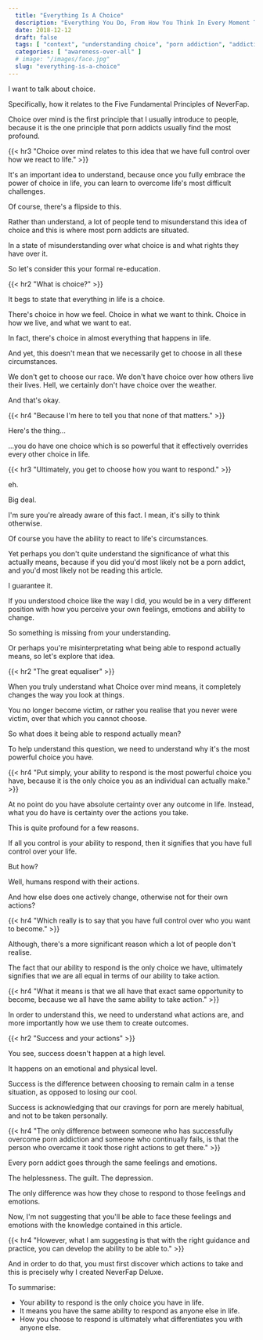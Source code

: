 ```yaml
---
  title: "Everything Is A Choice"
  description: "Everything You Do, From How You Think In Every Moment To What You Believe Today Or Tomorrow, Is Completely At Your Discretion. You Just Have To Realise It."
  date: 2018-12-12
  draft: false
  tags: [ "context", "understanding choice", "porn addiction", "addiction", "awareness", "nofap", "neverfap", "neverfap deluxe" ]
  categories: [ "awareness-over-all" ]
  # image: "/images/face.jpg"
  slug: "everything-is-a-choice"
---
```


I want to talk about choice.

Specifically, how it relates to the Five Fundamental Principles of NeverFap.

Choice over mind is the first principle that I usually introduce to people, because it is the one principle that porn addicts usually find the most profound.


{{< hr3 "Choice over mind relates to this idea that we have full control over how we react to life." >}}


It's an important idea to understand, because once you fully embrace the power of choice in life, you can learn to overcome life's most difficult challenges.

Of course, there's a flipside to this. 

Rather than understand, a lot of people tend to misunderstand this idea of choice and this is where most porn addicts are situated. 

In a state of misunderstanding over what choice is and what rights they have over it.

So let's consider this your formal re-education.


{{< hr2 "What is choice?" >}}


It begs to state that everything in life is a choice.

There's choice in how we feel. Choice in what we want to think. Choice in how we live, and what we want to eat. 

In fact, there's choice in almost everything that happens in life.

And yet, this doesn't mean that we necessarily get to choose in all these circumstances. 

We don't get to choose our race. We don't have choice over how others live their lives. Hell, we certainly don't have choice over the weather. 

And that's okay.


{{< hr4 "Because I'm here to tell you that none of that matters." >}}


Here's the thing... 

...you do have one choice which is so powerful that it effectively overrides every other choice in life.


{{< hr3 "Ultimately, you get to choose how you want to respond." >}}


eh.

Big deal.

I'm sure you're already aware of this fact. I mean, it's silly to think otherwise.

Of course you have the ability to react to life's circumstances.

Yet perhaps you don't quite understand the significance of what this actually means, because if you did you'd most likely not be a porn addict, and you'd most likely not be reading this article.

I guarantee it.

If you understood choice like the way I did, you would be in a very different position with how you perceive your own feelings, emotions and ability to change.

So something is missing from your understanding. 

Or perhaps you're misinterpretating what being able to respond actually means, so let's explore that idea.


{{< hr2 "The great equaliser" >}}


When you truly understand what Choice over mind means, it completely changes the way you look at things. 

You no longer become victim, or rather you realise that you never were victim, over that which you cannot choose.

So what does it being able to respond actually mean?

To help understand this question, we need to understand why it's the most powerful choice you have.


{{< hr4 "Put simply, your ability to respond is the most powerful choice you have, because it is the only choice you as an individual can actually make." >}}


At no point do you have absolute certainty over any outcome in life. Instead, what you do have is certainty over the actions you take.

This is quite profound for a few reasons. 

If all you control is your ability to respond, then it signifies that you have full control over your life.

But how? 

Well, humans respond with their actions. 

And how else does one actively change, otherwise not for their own actions? 


{{< hr4 "Which really is to say that you have full control over who you want to become." >}}


Although, there's a more significant reason which a lot of people don't realise. 

The fact that our ability to respond is the only choice we have, ultimately signifies that we are all equal in terms of our ability to take action.


{{< hr4 "What it means is that we all have that exact same opportunity to become, because we all have the same ability to take action." >}}


In order to understand this, we need to understand what actions are, and more importantly how we use them to create outcomes.


{{< hr2 "Success and your actions" >}}


You see, success doesn't happen at a high level.

It happens on an emotional and physical level. 

Success is the difference between choosing to remain calm in a tense situation, as opposed to losing our cool. 

Success is acknowledging that our cravings for porn are merely habitual, and not to be taken personally. 


{{< hr4 "The only difference between someone who has successfully overcome porn addiction and someone who continually fails, is that the person who overcame it took those right actions to get there." >}}


Every porn addict goes through the same feelings and emotions. 

The helplessness. The guilt. The depression.

The only difference was how they chose to respond to those feelings and emotions. 

Now, I'm not suggesting that you'll be able to face these feelings and emotions with the knowledge contained in this article.


{{< hr4 "However, what I am suggesting is that with the right guidance and practice, you can develop the ability to be able to." >}}


And in order to do that, you must first discover which actions to take and this is precisely why I created NeverFap Deluxe.

To summarise:

- Your ability to respond is the only choice you have in life. 
- It means you have the same ability to respond as anyone else in life.
- How you choose to respond is ultimately what differentiates you with anyone else.


